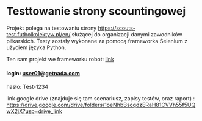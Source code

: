 # Testtowanie strony scountingowej

Projekt polega na testowaniu strony https://scouts-test.futbolkolektyw.pl/en/ służącej do organizacji danymi zawodników piłkarskich.
Testy zostały wykonane za pomocą frameworka Selenium z użyciem języka Python. 

Ten sam projekt we frameworku robot: [link](https://github.com/macionaldo/panelscout_robotframework)

#### login: user01@getnada.com 
hasło: Test-1234

link google drive (znajduje się tam scenariusz, zapisy testów, oraz raport) : https://drive.google.com/drive/folders/1oeNhbBscqdzERaH81CVVh55f5UQwX2jX?usp=drive_link

